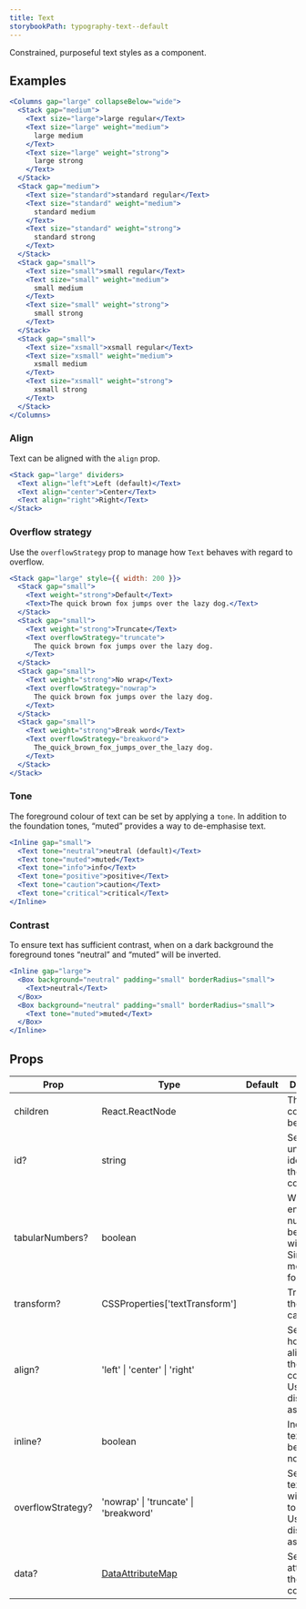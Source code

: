```yaml
---
title: Text
storybookPath: typography-text--default
---
```


Constrained, purposeful text styles as a component.

## Examples

```jsx live
<Columns gap="large" collapseBelow="wide">
  <Stack gap="medium">
    <Text size="large">large regular</Text>
    <Text size="large" weight="medium">
      large medium
    </Text>
    <Text size="large" weight="strong">
      large strong
    </Text>
  </Stack>
  <Stack gap="medium">
    <Text size="standard">standard regular</Text>
    <Text size="standard" weight="medium">
      standard medium
    </Text>
    <Text size="standard" weight="strong">
      standard strong
    </Text>
  </Stack>
  <Stack gap="small">
    <Text size="small">small regular</Text>
    <Text size="small" weight="medium">
      small medium
    </Text>
    <Text size="small" weight="strong">
      small strong
    </Text>
  </Stack>
  <Stack gap="small">
    <Text size="xsmall">xsmall regular</Text>
    <Text size="xsmall" weight="medium">
      xsmall medium
    </Text>
    <Text size="xsmall" weight="strong">
      xsmall strong
    </Text>
  </Stack>
</Columns>
```

### Align

Text can be aligned with the `align` prop.

```jsx live
<Stack gap="large" dividers>
  <Text align="left">Left (default)</Text>
  <Text align="center">Center</Text>
  <Text align="right">Right</Text>
</Stack>
```

### Overflow strategy

Use the `overflowStrategy` prop to manage how `Text` behaves with regard to
overflow.

```jsx live
<Stack gap="large" style={{ width: 200 }}>
  <Stack gap="small">
    <Text weight="strong">Default</Text>
    <Text>The quick brown fox jumps over the lazy dog.</Text>
  </Stack>
  <Stack gap="small">
    <Text weight="strong">Truncate</Text>
    <Text overflowStrategy="truncate">
      The quick brown fox jumps over the lazy dog.
    </Text>
  </Stack>
  <Stack gap="small">
    <Text weight="strong">No wrap</Text>
    <Text overflowStrategy="nowrap">
      The quick brown fox jumps over the lazy dog.
    </Text>
  </Stack>
  <Stack gap="small">
    <Text weight="strong">Break word</Text>
    <Text overflowStrategy="breakword">
      The_quick_brown_fox_jumps_over_the_lazy dog.
    </Text>
  </Stack>
</Stack>
```

### Tone

The foreground colour of text can be set by applying a `tone`. In addition to
the foundation tones, “muted” provides a way to de-emphasise text.

```jsx live
<Inline gap="small">
  <Text tone="neutral">neutral (default)</Text>
  <Text tone="muted">muted</Text>
  <Text tone="info">info</Text>
  <Text tone="positive">positive</Text>
  <Text tone="caution">caution</Text>
  <Text tone="critical">critical</Text>
</Inline>
```

### Contrast

To ensure text has sufficient contrast, when on a dark background the foreground
tones “neutral” and “muted” will be inverted.

```jsx live
<Inline gap="large">
  <Box background="neutral" padding="small" borderRadius="small">
    <Text>neutral</Text>
  </Box>
  <Box background="neutral" padding="small" borderRadius="small">
    <Text tone="muted">muted</Text>
  </Box>
</Inline>
```

## Props

| Prop              | Type                                   | Default | Description                                                                  |
| ----------------- | -------------------------------------- | ------- | ---------------------------------------------------------------------------- |
| children          | React.ReactNode                        |         | The text content to be rendered.                                             |
| id?               | string                                 |         | Sets a unique idenitifier for the component.                                 |
| tabularNumbers?   | boolean                                |         | When enabled, numbers will be the same width. Similar to a monospaced font.  |
| transform?        | CSSProperties['textTransform']         |         | Transforms the text casing.                                                  |
| align?            | 'left' \| 'center' \| 'right'          |         | Sets the horizontal alignment of the component. Used if displaying as block. |
| inline?           | boolean                                |         | Indicates if text should be inline or not.                                   |
| overflowStrategy? | 'nowrap' \| 'truncate' \| 'breakword'  |         | Sets how text behaves with regards to overflow. Used if displaying as block. |
| data?             | [DataAttributeMap][data-attribute-map] |         | Sets data attributes on the component.                                       |

[data-attribute-map]:
  https://github.com/brighte-labs/spark-web/blob/e7f6f4285b4cfd876312cc89fbdd094039aa239a/packages/utils/src/internal/buildDataAttributes.ts#L1
